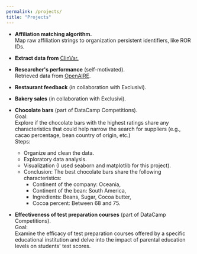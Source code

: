 ```yaml
---
permalink: /projects/
title: "Projects"
---
```



- **Affiliation matching algorithm.**  
  Map raw affiliation strings to organization persistent identifiers, like ROR IDs.

- **Extract data from** [ClinVar.](https://www.ncbi.nlm.nih.gov/clinvar/)

- **Researcher's performance** (self-motivated).  
  Retrieved data from [OpenAIRE](https://www.openaire.eu).


- **Restaurant feedback** (in collaboration with Exclusivi). 

- **Bakery sales** (in collaboration with Exclusivi). 

- **Chocolate bars** (part of DataCamp Competitions).  
  Goal:\
  Explore if the chocolate bars with the highest ratings share any characteristics that could help narrow the search for suppliers (e.g., cacao percentage, bean country of origin,   etc.)\
  Steps:
  - Organize and clean the data.
  - Exploratory data analysis.
  - Visualization (I used seaborn and matplotlib for this project).
  - Conclusion: The best chocolate bars share the following characteristics:
    - Continent of the company: Oceania, 
    - Continent of the bean: South America, 
    - Ingredients: Beans, Sugar, Cocoa butter, 
    - Cocoa percent: Between 68 and 75. 
  



- **Effectiveness of test preparation courses** (part of DataCamp Competitions).  
  Goal:\
  Examine the efficacy of test preparation courses offered by a specific educational institution and delve into the impact of parental education levels on students' test scores.



